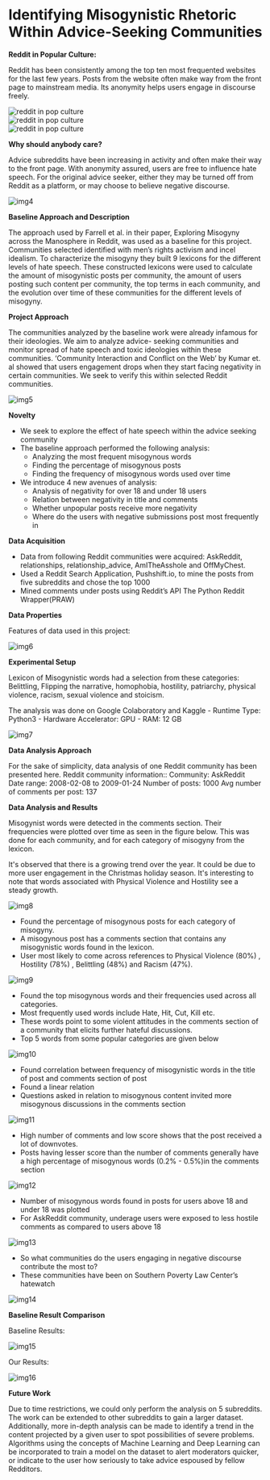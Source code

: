# Identifying Misogynistic Rhetoric Within Advice-Seeking Communities

**Reddit in Popular Culture:**


Reddit has been consistently among the top ten most frequented websites for the last few years. Posts from the website often make way from the front page to mainstream media. Its anonymity helps users engage in discourse freely.


![reddit in pop culture](images/img1.jpg)  
![reddit in pop culture](images/img2.jpg)  
![reddit in pop culture](images/img3.jpg)  


**Why should anybody care?**


Advice subreddits have been increasing in activity and often make their way to the front page. With anonymity assured, users are free to influence hate speech. For the original advice seeker, either they may be turned off from Reddit as a platform, or may choose to believe negative discourse.


![img4](images/img4.png)


**Baseline Approach and Description**

The approach used by Farrell et al. in their paper, Exploring Misogyny across the Manosphere in Reddit, was used as a baseline for this project. Communities selected identified with men’s rights activism and incel idealism. To characterize the misogyny they built 9 lexicons for the different levels of hate speech. These constructed lexicons were used to calculate the amount of misogynistic posts per community, the amount of users posting such content per community, the top terms in each community, and the evolution over time of these communities for the different levels of misogyny. 


**Project Approach**

The communities analyzed by the baseline work were already infamous for their ideologies. We aim to analyze advice- seeking communities and monitor spread of hate speech and toxic ideologies within these communities. ‘Community Interaction and Conflict on the Web’ by Kumar et. al showed that users engagement drops when they start facing negativity in certain communities. We seek to verify this within selected Reddit communities.

![img5](images/img5.jpg)


**Novelty**

- We seek to explore the effect of hate speech within the advice seeking community
- The baseline approach performed the following analysis: 
    - Analyzing the most frequent misogynous words
    - Finding the percentage of misogynous posts
    - Finding the frequency of misogynous words used over time
- We introduce 4 new avenues of analysis: 
    - Analysis of negativity for over 18 and under 18 users
    - Relation between negativity in title and comments
    - Whether unpopular posts receive more negativity 
    - Where do the users with negative submissions post most frequently in


**Data Acquisition**

- Data from following Reddit communities were acquired: AskReddit, relationships, relationship_advice, AmITheAsshole and OffMyChest.
- Used a Reddit Search Application, Pushshift.io, to mine the posts from five subreddits and chose the top 1000
- Mined comments under posts using Reddit’s API The Python Reddit Wrapper(PRAW)


**Data Properties**

Features of data used in this project:  

![img6](images/img6.JPG)


**Experimental Setup**


Lexicon of Misogynistic words had a selection from these categories:  Belittling, Flipping the narrative, homophobia, hostility, patriarchy, physical violence, racism, sexual violence and stoicism.

The analysis was done on Google Colaboratory and Kaggle
    - Runtime Type: Python3
    - Hardware Accelerator: GPU
    - RAM: 12 GB  

![img7](images/img7.JPG)


**Data Analysis Approach**

For the sake of simplicity, data analysis of one Reddit community has been presented here.
Reddit community information::
Community:  AskReddit
Date range: 2008-02-08 to 2009-01-24
Number of posts: 1000
Avg number of comments per post: 137


**Data Analysis and Results**

Misogynist words were detected in the comments section. Their frequencies were plotted over time as seen in the figure below. This was done for each community, and for each category of misogyny from the lexicon.

It's observed that there is a growing trend over the year. It could be due to more user engagement in the Christmas holiday season. It's interesting to note that words associated with Physical Violence and Hostility see a steady growth.

![img8](images/img8.png)

- Found the percentage of misogynous posts for each category of misogyny. 
- A misogynous post has a comments section that contains any misogynistic words found in the lexicon.
- User most  likely to come across references to  Physical Violence (80%) , Hostility (78%) , Belittling (48%) and Racism (47%).   

![img9](images/img9.JPG)

- Found the top misogynous words and their frequencies used across all categories.
- Most frequently used words include Hate, Hit, Cut, Kill etc.
- These words point to some violent attitudes in the comments section of a community that elicits further hateful discussions.
- Top 5 words from some popular categories are given below  

![img10](images/img10.JPG)

- Found correlation between frequency of misogynistic words in the title of post and comments section of post
- Found a linear relation
- Questions asked in relation to misogynous content invited more misogynous discussions in the comments section  

![img11](images/img11.png)

- High number of comments and low score shows that the post received a lot of downvotes. 
- Posts having lesser score than the number of comments generally have a high percentage of misogynous words (0.2% - 0.5%)in the comments section  

![img12](images/img12.png)

- Number of misogynous words found in posts for users above 18  and under 18 was plotted
- For AskReddit community, underage users were exposed to less hostile comments as compared to users above 18  

![img13](images/img13.png)


- So what communities do the users engaging in negative discourse contribute the most to?
- These communities have been on Southern Poverty Law Center’s hatewatch  

![img14](images/img14.png)

**Baseline Result Comparison**  

Baseline Results:  

![img15](images/img15.jpg)  

Our Results:  

![img16](images/img16.png)  

**Future Work**

Due to time restrictions, we could only perform the analysis on 5 subreddits. The work can be extended to other subreddits to gain a larger dataset.
Additionally, more in-depth analysis can be made to identify a trend in the content projected by a given user to spot possibilities of severe problems.
Algorithms using the concepts of Machine Learning and Deep Learning can be incorporated to train a model on the dataset to alert moderators quicker, or indicate to the user how seriously to take advice espoused by fellow Redditors.




